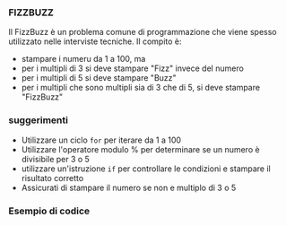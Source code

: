 ### FIZZBUZZ

Il FizzBuzz è un problema comune di programmazione che viene spesso utilizzato nelle interviste tecniche. Il compito è:
- stampare i numeru da 1 a 100, ma
- per i multipli di 3 si deve stampare "Fizz" invece del numero
- per i multipli di 5 si deve stampare "Buzz"
- per i multipli che sono multipli sia di 3 che di 5, si deve stampare "FizzBuzz"

### suggerimenti
- Utilizzare un ciclo `for` per iterare da 1 a 100
- Utilizzare l'operatore  modulo % per determinare se un numero è divisibile per 3 o 5
- utilizzare un'istruzione `if` per controllare le condizioni e stampare il risultato corretto
- Assicurati di stampare il numero se non e multiplo di 3 o 5

### Esempio di codice
